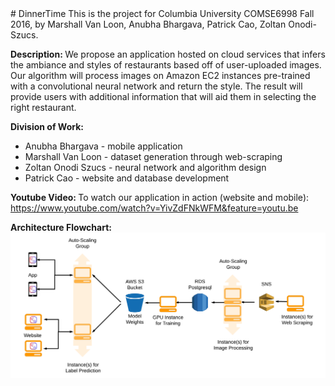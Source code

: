 <snippet>
  <content>
# DinnerTime
This is the project for Columbia University COMSE6998 Fall 2016, by Marshall Van Loon, Anubha Bhargava, Patrick Cao, Zoltan Onodi-Szucs.

<b>Description: </b>
We propose an application hosted on cloud services that infers the ambiance and styles of restaurants based off of user-uploaded images.  Our algorithm will process images on Amazon EC2 instances pre-trained with a convolutional neural network and return the style. The result will provide users with additional information that will aid them in selecting the right restaurant.

<b>Division of Work:</b>
* Anubha Bhargava - mobile application
* Marshall Van Loon -  dataset generation through web-scraping
* Zoltan Onodi Szucs - neural network and algorithm design
* Patrick Cao - website and database development

<b>Youtube Video: </b>
To watch our application in action (website and mobile): 
https://www.youtube.com/watch?v=YivZdFNkWFM&feature=youtu.be

<b>Architecture Flowchart:</b>
![alt tag](https://github.com/Patricknew/DinnerTime/blob/master/Architecture.png)
